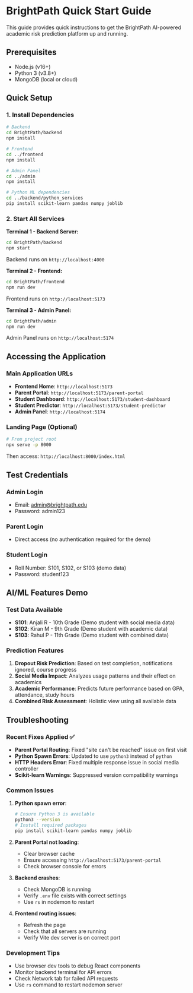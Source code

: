 # BrightPath Quick Start Guide

This guide provides quick instructions to get the BrightPath AI-powered academic risk prediction platform up and running.

## Prerequisites

- Node.js (v16+)
- Python 3 (v3.8+)
- MongoDB (local or cloud)

## Quick Setup

### 1. Install Dependencies

```bash
# Backend
cd BrightPath/backend
npm install

# Frontend
cd ../frontend
npm install

# Admin Panel
cd ../admin
npm install

# Python ML dependencies
cd ../backend/python_services
pip install scikit-learn pandas numpy joblib
```

### 2. Start All Services

**Terminal 1 - Backend Server:**
```bash
cd BrightPath/backend
npm start
```
Backend runs on `http://localhost:4000`

**Terminal 2 - Frontend:**
```bash
cd BrightPath/frontend
npm run dev
```
Frontend runs on `http://localhost:5173`

**Terminal 3 - Admin Panel:**
```bash
cd BrightPath/admin
npm run dev
```
Admin Panel runs on `http://localhost:5174`

## Accessing the Application

### Main Application URLs
- **Frontend Home**: `http://localhost:5173`
- **Parent Portal**: `http://localhost:5173/parent-portal`
- **Student Dashboard**: `http://localhost:5173/student-dashboard`
- **Student Predictor**: `http://localhost:5173/student-predictor`
- **Admin Panel**: `http://localhost:5174`

### Landing Page (Optional)
```bash
# From project root
npx serve -p 8000
```
Then access: `http://localhost:8000/index.html`

## Test Credentials

### Admin Login
- Email: admin@brightpath.edu
- Password: admin123

### Parent Login
- Direct access (no authentication required for the demo)

### Student Login
- Roll Number: S101, S102, or S103 (demo data)
- Password: student123

## AI/ML Features Demo

### Test Data Available
- **S101**: Anjali R - 10th Grade (Demo student with social media data)
- **S102**: Kiran M - 9th Grade (Demo student with academic data)
- **S103**: Rahul P - 11th Grade (Demo student with combined data)

### Prediction Features
1. **Dropout Risk Prediction**: Based on test completion, notifications ignored, course progress
2. **Social Media Impact**: Analyzes usage patterns and their effect on academics
3. **Academic Performance**: Predicts future performance based on GPA, attendance, study hours
4. **Combined Risk Assessment**: Holistic view using all available data

## Troubleshooting

### Recent Fixes Applied ✅
- **Parent Portal Routing**: Fixed "site can't be reached" issue on first visit
- **Python Spawn Errors**: Updated to use `python3` instead of `python`
- **HTTP Headers Error**: Fixed multiple response issue in social media controller
- **Scikit-learn Warnings**: Suppressed version compatibility warnings

### Common Issues

1. **Python spawn error**:
   ```bash
   # Ensure Python 3 is available
   python3 --version
   # Install required packages
   pip install scikit-learn pandas numpy joblib
   ```

2. **Parent Portal not loading**:
   - Clear browser cache
   - Ensure accessing `http://localhost:5173/parent-portal`
   - Check browser console for errors

3. **Backend crashes**:
   - Check MongoDB is running
   - Verify `.env` file exists with correct settings
   - Use `rs` in nodemon to restart

4. **Frontend routing issues**:
   - Refresh the page
   - Check that all servers are running
   - Verify Vite dev server is on correct port

### Development Tips
- Use browser dev tools to debug React components
- Monitor backend terminal for API errors
- Check Network tab for failed API requests
- Use `rs` command to restart nodemon server
